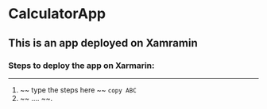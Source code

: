 # CalculatorApp

## This is an app deployed on Xamramin 

### Steps to deploy the app on Xarmarin:
----------------------------------------
1. ~~ type the steps here ~~ 
     ``` copy ABC ```
2. ~~ .... ~~.


